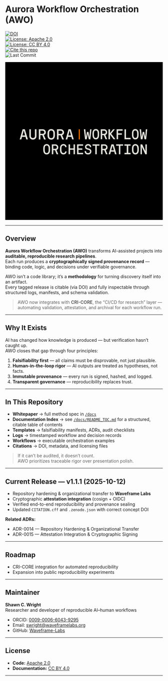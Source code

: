 # Aurora Workflow Orchestration (AWO)

[![DOI](https://zenodo.org/badge/1041786630.svg)](https://doi.org/10.5281/zenodo.17013612)  
[![License: Apache 2.0](https://img.shields.io/badge/License-Apache_2.0-blue.svg)](LICENSE)  
[![License: CC BY 4.0](https://img.shields.io/badge/License-CC_BY_4.0-lightgrey.svg)](LICENSE-CC-BY-4.0.md)  
[![Cite this repo](https://img.shields.io/badge/Cite-CITATION.cff-important.svg)](CITATION.cff)  
![Last Commit](https://img.shields.io/github/last-commit/Wright-Shawn/Aurora-Workflow-Orchestration/main)

![AURORA WORKFLOW ORCHESTRATION](figures/awo_banner_cri.PNG)

---

## Overview

**Aurora Workflow Orchestration (AWO)** transforms AI-assisted projects into **auditable, reproducible research pipelines**.  
Each run produces a **cryptographically signed provenance record** — binding code, logic, and decisions under verifiable governance.

AWO isn’t a code library; it’s a **methodology** for turning discovery itself into an artifact.  
Every tagged release is citable (via DOI) and fully inspectable through structured logs, manifests, and schema validation.

> AWO now integrates with **CRI-CORE**, the “CI/CD for research” layer — automating validation, attestation, and archival for each workflow run.

---

## Why It Exists

AI has changed how knowledge is produced — but verification hasn’t caught up.  
AWO closes that gap through four principles:

1. **Falsifiability first** — all claims must be disprovable, not just plausible.  
2. **Human-in-the-loop rigor** — AI outputs are treated as hypotheses, not facts.  
3. **Immutable provenance** — every run is signed, hashed, and logged.  
4. **Transparent governance** — reproducibility replaces trust.

---

## In This Repository

- **Whitepaper** → full method spec in [`/docs`](docs)  
- **Documentation Index** → see [`/docs/README_TOC.md`](docs/README_TOC.md) for a structured, citable table of contents  
- **Templates** → falsifiability manifests, ADRs, audit checklists  
- **Logs** → timestamped workflow and decision records  
- **Workflows** → executable orchestration examples  
- **Citations** → DOI, metadata, and licensing files  

> If it can’t be audited, it doesn’t count.  
> AWO prioritizes traceable rigor over presentation polish.  

---

## Current Release — v1.1.1 (2025-10-12)

- Repository hardening & organizational transfer to **Waveframe Labs**  
- Cryptographic **attestation integration** (cosign + OIDC)  
- Verified end-to-end reproducibility and provenance sealing  
- Updated `CITATION.cff` and `.zenodo.json` with correct concept DOI  

**Related ADRs:**  
- ADR-0014 — Repository Hardening & Organizational Transfer  
- ADR-0015 — Attestation Integration & Cryptographic Signing  

---

## Roadmap
  
- CRI-CORE integration for automated reproducibility  
- Expansion into public reproducibility experiments  

---

## Maintainer

**Shawn C. Wright**  
Researcher and developer of reproducible AI–human workflows  
- ORCID: [0009-0006-6043-9295](https://orcid.org/0009-0006-6043-9295)  
- Email: swright@waveframelabs.org  
- GitHub: [Waveframe-Labs](https://github.com/Waveframe-Labs)

---

## License

- **Code:** [Apache 2.0](LICENSE)  
- **Documentation:** [CC BY 4.0](LICENSE-CC-BY-4.0.md)

---
